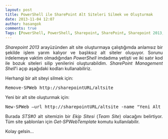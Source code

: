 ```yaml
---
layout: post
title: PowerShell ile SharePoint Alt Siteleri Silmek ve Oluşturmak
date: 2013-11-04 12:07
author: hasangok
comments: true
Tags: [PowerShell, PowerShell, Sharepoint, SharePoint, Sharepoint 2013, SharePoint Management Shell]
---
```

<p style="text-align: justify;"><em>Sharepoint 2013</em> arayüzünden alt site oluşturmaya çalıştığımda anlamsız bir şekilde işlem yarım kalıyor ve başlıksız alt siteler oluşuyor. Sorunu irdelemeye vaktim olmadığından <em>PowerShell</em> imdadıma yetişti ve iki satır kod ile bozuk siteleri silip yenilerini oluşturabildim. <em>SharePoint Management Shell</em>'i açıp aşağıdaki kodları kullanabiliriz.</p>
<p style="text-align: justify;">Herhangi bir alt siteyi silmek için:</p>

<pre class="lang:default decode:true">Remove-SPWeb http://sharepointURL/altsite</pre>
<p style="text-align: justify;"><span style="text-align: justify;">Yeni bir alt site oluşturmak için:</span></p>

<pre class="lang:default decode:true">New-SPWeb –url http://sharepointURL/altsite -name "Yeni Alt Site" -template STS#0</pre>
<p style="text-align: justify;">Burada <em>STS#0</em> alt sitemizin bir <em>Ekip Sitesi</em> (<em>Team Site</em>) olacağını belirtiyor. Tüm site şablonları için <em>Get-SPWebTemplate</em> komutu kullanılabilir.</p>
<p style="text-align: justify;">Kolay gelsin...</p>
